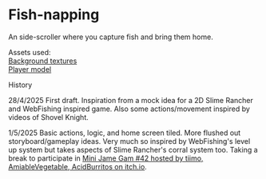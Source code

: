 # Fish-napping
An side-scroller where you capture fish and bring them home.

Assets used:  
[Background textures](https://anokolisa.itch.io/basic-140-tiles-grassland-and-mines)  
[Player model](https://aamatniekss.itch.io/fantasy-knight-free-pixelart-animated-character)  

History

28/4/2025
First draft. Inspiration from a mock idea for a 2D Slime Rancher and WebFishing inspired game. Also some actions/movement inspired by videos of Shovel Knight.

1/5/2025
Basic actions, logic, and home screen tiled. More flushed out storyboard/gameplay ideas. Very much so inspired by WebFishing's level up system but takes aspects of Slime Rancher's corral system too. Taking a break to participate in [Mini Jame Gam #42 hosted by tiimo, AmiableVegetable, AcidBurritos on itch.io](https://itch.io/jam/mini-jame-gam-42).  


